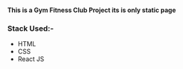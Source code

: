 #### This is a Gym Fitness Club Project its is only static page 

### Stack Used:-

-   HTML
-   CSS
-   React JS


